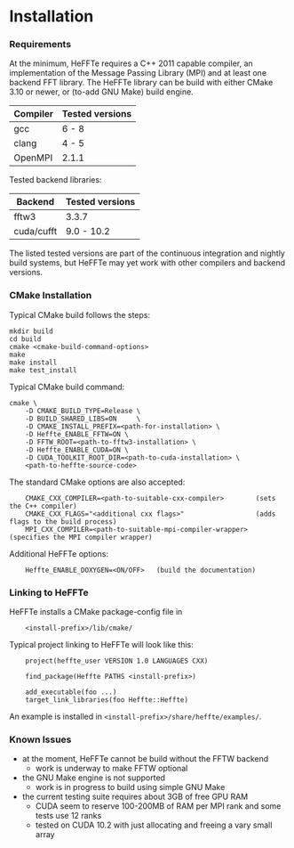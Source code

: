 # Installation

### Requirements

At the minimum, HeFFTe requires a C++ 2011 capable compiler,
an implementation of the Message Passing Library (MPI)
and at least one backend FFT library.
The HeFFTe library can be build with either CMake 3.10 or newer, or (to-add GNU Make) build engine.

| Compiler | Tested versions |
|----|----|
| gcc      | 6 - 8           |
| clang    | 4 - 5           |
| OpenMPI  | 2.1.1           |

Tested backend libraries:

| Backend    | Tested versions |
|----|----|
| fftw3      | 3.3.7           |
| cuda/cufft | 9.0 - 10.2      |

The listed tested versions are part of the continuous integration and nightly build systems,
but HeFFTe may yet work with other compilers and backend versions.

### CMake Installation

Typical CMake build follows the steps:
```
mkdir build
cd build
cmake <cmake-build-command-options>
make
make install
make test_install
```

Typical CMake build command:
```
cmake \
    -D CMAKE_BUILD_TYPE=Release \
    -D BUILD_SHARED_LIBS=ON     \
    -D CMAKE_INSTALL_PREFIX=<path-for-installation> \
    -D Heffte_ENABLE_FFTW=ON \
    -D FFTW_ROOT=<path-to-fftw3-installation> \
    -D Heffte_ENABLE_CUDA=ON \
    -D CUDA_TOOLKIT_ROOT_DIR=<path-to-cuda-installation> \
    <path-to-heffte-source-code>
```

The standard CMake options are also accepted:
```
    CMAKE_CXX_COMPILER=<path-to-suitable-cxx-compiler>        (sets the C++ compiler)
    CMAKE_CXX_FLAGS="<additional cxx flags>"                  (adds flags to the build process)
    MPI_CXX_COMPILER=<path-to-suitable-mpi-compiler-wrapper>  (specifies the MPI compiler wrapper)
```

Additional HeFFTe options:
```
    Heffte_ENABLE_DOXYGEN=<ON/OFF>   (build the documentation)
```

### Linking to HeFFTe

HeFFTe installs a CMake package-config file in
```
    <install-prefix>/lib/cmake/
```
Typical project linking to HeFFTe will look like this:
```
    project(heffte_user VERSION 1.0 LANGUAGES CXX)

    find_package(Heffte PATHS <install-prefix>)

    add_executable(foo ...)
    target_link_libraries(foo Heffte::Heffte)
```
An example is installed in `<install-prefix>/share/heffte/examples/`.

### Known Issues

* at the moment, HeFFTe cannot be build without the FFTW backend
    * work is underway to make FFTW optional
* the GNU Make engine is not supported
    * work is in progress to build using simple GNU Make
* the current testing suite requires about 3GB of free GPU RAM
    * CUDA seem to reserve 100-200MB of RAM per MPI rank and some tests use 12 ranks
    * tested on CUDA 10.2 with just allocating and freeing a vary small array

